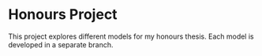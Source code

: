 # Honours Project
This project explores different models for my honours thesis. Each model is developed in a separate branch.
